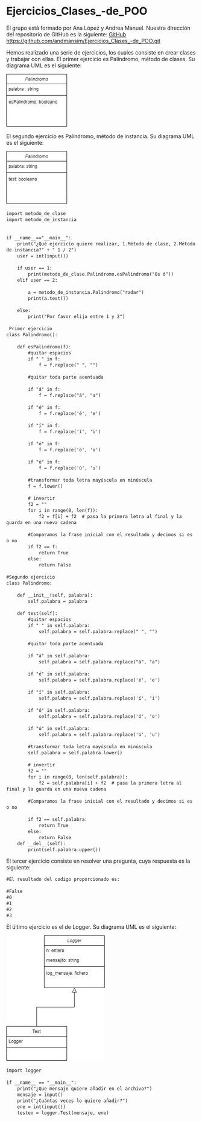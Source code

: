 # Ejercicios_Clases_-de_POO

El grupo está formado por Ana López y Andrea Manuel. 
Nuestra dirección del repositorio de GitHub es la siguiente: [GitHub](https://github.com/andmansim/Ejercicios_Clases_-de_POO.git)
https://github.com/andmansim/Ejercicios_Clases_-de_POO.git

Hemos realizado una serie de ejercicios, los cuales consiste en crear clases y trabajar con ellas.
El primer ejercicio es Palíndromo, método de clases. Su diagrama UML es el siguiente:

![diagrama uml metodo clases](/Palindromo/metodo_de_clase.jpg)

El segundo ejercicio es Palíndromo, método de instancia. Su diagrama UML es el siguiente:

![diagrama uml metodo instancia](/Palindromo/metodo-de-instancia.jpg)

```
import metodo_de_clase
import metodo_de_instancia


if __name__=="__main__":
    print("¿Qué ejercicio quiere realizar, 1.Método de clase, 2.Método de instancia?" + " 1 / 2")
    user = int(input())
    
    if user == 1:
        print(metodo_de_clase.Palindromo.esPalindromo("Os ó"))
    elif user == 2:
        
        a = metodo_de_instancia.Palindromo("radar")
        print(a.test())

    else:
        print("Por favor elija entre 1 y 2")
        
 Primer ejercicio
class Palindromo():
    
    def esPalindromo(f):
        #quitar espacios
        if " " in f:
            f = f.replace(" ", "")

        #quitar toda parte acentuada

        if "á" in f:    
            f = f.replace("á", "a")
            
        if "é" in f:
            f = f.replace('é', 'e')

        if "í" in f:
            f = f.replace('í', 'i')

        if "ó" in f:
            f = f.replace('ó', 'o')
            
        if "ú" in f:
            f = f.replace('ú', 'u')

        #transformar toda letra mayúscula en minúscula
        f = f.lower()
            
        # invertir 
        f2 = ""
        for i in range(0, len(f)):
            f2 = f[i] + f2  # pasa la primera letra al final y la guarda en una nueva cadena     
     
        #Comparamos la frase inicial con el resultado y decimos si es o no
        if f2 == f:
            return True
        else:
            return False

#Segundo ejercicio
class Palindromo:
    
    def __init__(self, palabra):
        self.palabra = palabra
      
    def test(self):
        #quitar espacios
        if " " in self.palabra:
            self.palabra = self.palabra.replace(" ", "")

        #quitar toda parte acentuada

        if "á" in self.palabra:    
            self.palabra = self.palabra.replace("á", "a")
            
        if "é" in self.palabra:
            self.palabra = self.palabra.replace('é', 'e')

        if "í" in self.palabra:
            self.palabra = self.palabra.replace('í', 'i')

        if "ó" in self.palabra:
            self.palabra = self.palabra.replace('ó', 'o')
            
        if "ú" in self.palabra:
            self.palabra = self.palabra.replace('ú', 'u')

        #transformar toda letra mayúscula en minúscula
        self.palabra = self.palabra.lower()
            
        # invertir 
        f2 = ""
        for i in range(0, len(self.palabra)):
            f2 = self.palabra[i] + f2  # pasa la primera letra al final y la guarda en una nueva cadena     
        
        #Comparamos la frase inicial con el resultado y decimos si es o no
        
        if f2 == self.palabra:
            return True
        else:
            return False
    def __del__(self):
        print(self.palabra.upper())
```
El tercer ejercicio consiste en resolver una pregunta, cuya respuesta es la siguiente:
```
#El resultado del codigo proporcionado es:

#False
#0
#1
#2
#3
```
El último ejercicio es el de Logger. Su diagrama UML es el siguiente:

![diagrama uml logger](/Logger/loggerdrawio.jpg)

```
import logger

if __name__ == "__main__":
    print("¿Que mensaje quiere añadir en el archivo?")
    mensaje = input()
    print("¿Cuántas veces lo quiere añadir?")
    ene = int(input())
    testeo = logger.Test(mensaje, ene)
```
